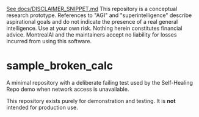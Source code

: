 [See docs/DISCLAIMER_SNIPPET.md](../../../../DISCLAIMER_SNIPPET.md)
This repository is a conceptual research prototype. References to "AGI" and "superintelligence" describe aspirational goals and do not indicate the presence of a real general intelligence. Use at your own risk. Nothing herein constitutes financial advice. MontrealAI and the maintainers accept no liability for losses incurred from using this software.

# sample_broken_calc

A minimal repository with a deliberate failing test used by the
Self-Healing Repo demo when network access is unavailable.

This repository exists purely for demonstration and testing.
It is **not** intended for production use.
